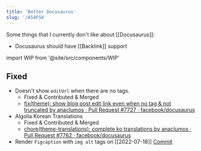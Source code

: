 ```yaml
---
title: 'Better Docusaurus'
slug: '/A54F58'
---
```


Some things that I currently don't like about [[Docusaurus]]:

- Docusaurus should have [[Backlink]] support

import WIP from '@site/src/components/WIP'

<WIP />

## Fixed

- Doesn't show `editUrl` when there are no tags.
  - Fixed & Contributed & Merged
  - [fix\(theme\): show blog post edit link even when no tag & not truncated by anaclumos · Pull Request #7727 · facebook/docusaurus](https://github.com/facebook/docusaurus/pull/7727)
- Algolia Korean Translations
  - Fixed & Contributed & Merged
  - [chore\(theme-translations\): complete ko translations by anaclumos · Pull Request #7762 · facebook/docusaurus](https://github.com/facebook/docusaurus/pull/7762)
- Render `Figcaption` with `img alt` tags on [[2022-07-18]] [Commit](https://github.com/anaclumos/www/commit/cefd8c5b46b2a5c2df2a52e176a97d233387c14b)
